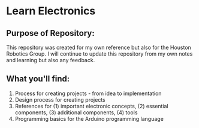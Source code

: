 # Learn Electronics

## Purpose of Repository:

This repository was created for my own reference but also for the Houston Robotics Group. I will continue to update this repository from my own notes and learning but also any feedback.

## What you'll find:
1. Process for creating projects - from idea to implementation
2. Design process for creating projects
3. References for (1) important electronic concepts, (2) essential components, (3) additional components, (4) tools
4. Programming basics for the Arduino programming language
